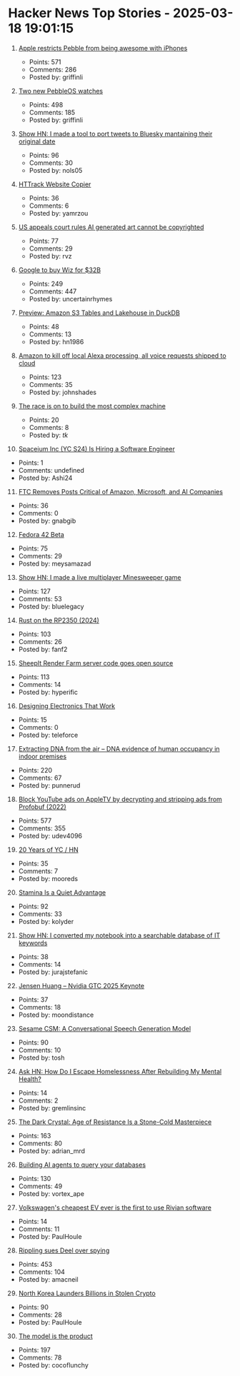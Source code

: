 # Hacker News Top Stories - 2025-03-18 19:01:15

1. [Apple restricts Pebble from being awesome with iPhones](https://ericmigi.com/blog/apple-restricts-pebble-from-being-awesome-with-iphones/)
   - Points: 571
   - Comments: 286
   - Posted by: griffinli

2. [Two new PebbleOS watches](https://ericmigi.com/blog/introducing-two-new-pebbleos-watches/)
   - Points: 498
   - Comments: 185
   - Posted by: griffinli

3. [Show HN: I made a tool to port tweets to Bluesky mantaining their original date](https://bluemigrate.com)
   - Points: 96
   - Comments: 30
   - Posted by: nols05

4. [HTTrack Website Copier](https://www.httrack.com/)
   - Points: 36
   - Comments: 6
   - Posted by: yamrzou

5. [US appeals court rules AI generated art cannot be copyrighted](https://www.reuters.com/world/us/us-appeals-court-rejects-copyrights-ai-generated-art-lacking-human-creator-2025-03-18/)
   - Points: 77
   - Comments: 29
   - Posted by: rvz

6. [Google to buy Wiz for $32B](https://www.reuters.com/technology/cybersecurity/google-agrees-buy-cybersecurity-startup-wiz-32-bln-ft-reports-2025-03-18/)
   - Points: 249
   - Comments: 447
   - Posted by: uncertainrhymes

7. [Preview: Amazon S3 Tables and Lakehouse in DuckDB](https://duckdb.org/2025/03/14/preview-amazon-s3-tables.html)
   - Points: 48
   - Comments: 13
   - Posted by: hn1986

8. [Amazon to kill off local Alexa processing, all voice requests shipped to cloud](https://www.theregister.com/2025/03/17/amazon_kills_on_device_alexa/)
   - Points: 123
   - Comments: 35
   - Posted by: johnshades

9. [The race is on to build the most complex machine](https://www.economist.com/science-and-technology/2025/03/12/the-race-is-on-to-build-the-worlds-most-complex-machine)
   - Points: 20
   - Comments: 8
   - Posted by: _tk_

10. [Spaceium Inc (YC S24) Is Hiring a Software Engineer](https://www.ycombinator.com/companies/spaceium-inc/jobs/XGMVnH3-software-engineer)
   - Points: 1
   - Comments: undefined
   - Posted by: Ashi24

11. [FTC Removes Posts Critical of Amazon, Microsoft, and AI Companies](https://www.wired.com/story/federal-trade-commission-removed-blogs-critical-of-ai-amazon-microsoft/)
   - Points: 36
   - Comments: 0
   - Posted by: gnabgib

12. [Fedora 42 Beta](https://www.redhat.com/en/blog/fedora-42-beta-now-available)
   - Points: 75
   - Comments: 29
   - Posted by: meysamazad

13. [Show HN: I made a live multiplayer Minesweeper game](https://www.minesweeperpro.com/)
   - Points: 127
   - Comments: 53
   - Posted by: bluelegacy

14. [Rust on the RP2350 (2024)](https://thejpster.org.uk/blog/blog-2024-08-08/)
   - Points: 103
   - Comments: 26
   - Posted by: fanf2

15. [SheepIt Render Farm server code goes open source](https://gitlab.com/sheepitrenderfarm)
   - Points: 113
   - Comments: 14
   - Posted by: hyperific

16. [Designing Electronics That Work](https://www.hscott.net/designing-electronics-that-work/)
   - Points: 15
   - Comments: 0
   - Posted by: teleforce

17. [Extracting DNA from the air – DNA evidence of human occupancy in indoor premises](https://www.nature.com/articles/s41598-023-46151-7)
   - Points: 220
   - Comments: 67
   - Posted by: punnerud

18. [Block YouTube ads on AppleTV by decrypting and stripping ads from Profobuf (2022)](https://ericdraken.com/pfsense-decrypt-ad-traffic/)
   - Points: 577
   - Comments: 355
   - Posted by: udev4096

19. [20 Years of YC / HN](https://vickiboykis.com/2025/03/17/20-years-of-yc/)
   - Points: 35
   - Comments: 7
   - Posted by: mooreds

20. [Stamina Is a Quiet Advantage](https://kupajo.com/stamina-is-a-quiet-advantage/)
   - Points: 92
   - Comments: 33
   - Posted by: kolyder

21. [Show HN: I converted my notebook into a searchable database of IT keywords](https://techbook.digital/)
   - Points: 38
   - Comments: 14
   - Posted by: jurajstefanic

22. [Jensen Huang – Nvidia GTC 2025 Keynote](https://www.nvidia.com/gtc/keynote/)
   - Points: 37
   - Comments: 18
   - Posted by: moondistance

23. [Sesame CSM: A Conversational Speech Generation Model](https://github.com/SesameAILabs/csm)
   - Points: 90
   - Comments: 10
   - Posted by: tosh

24. [Ask HN: How Do I Escape Homelessness After Rebuilding My Mental Health?](undefined)
   - Points: 14
   - Comments: 2
   - Posted by: gremlinsinc

25. [The Dark Crystal: Age of Resistance Is a Stone-Cold Masterpiece](https://gizmodo.com/reminder-the-dark-crystal-age-of-resistance-is-a-stone-cold-masterpiece-2000574613)
   - Points: 163
   - Comments: 80
   - Posted by: adrian_mrd

26. [Building AI agents to query your databases](https://blog.dust.tt/spreadsheets-databases-and-beyond-creating-a-universal-ai-query-layer/)
   - Points: 130
   - Comments: 49
   - Posted by: vortex_ape

27. [Volkswagen's cheapest EV ever is the first to use Rivian software](https://techcrunch.com/2025/03/05/volkswagens-cheapest-ev-ever-is-the-first-to-use-rivian-software/)
   - Points: 14
   - Comments: 11
   - Posted by: PaulHoule

28. [Rippling sues Deel over spying](https://twitter.com/parkerconrad/status/1901615179718406276)
   - Points: 453
   - Comments: 104
   - Posted by: amacneil

29. [North Korea Launders Billions in Stolen Crypto](https://www.coindesk.com/policy/2025/03/07/here-s-how-north-korea-launders-billions-of-stolen-crypto)
   - Points: 90
   - Comments: 28
   - Posted by: PaulHoule

30. [The model is the product](https://vintagedata.org/blog/posts/model-is-the-product)
   - Points: 197
   - Comments: 78
   - Posted by: cocoflunchy

